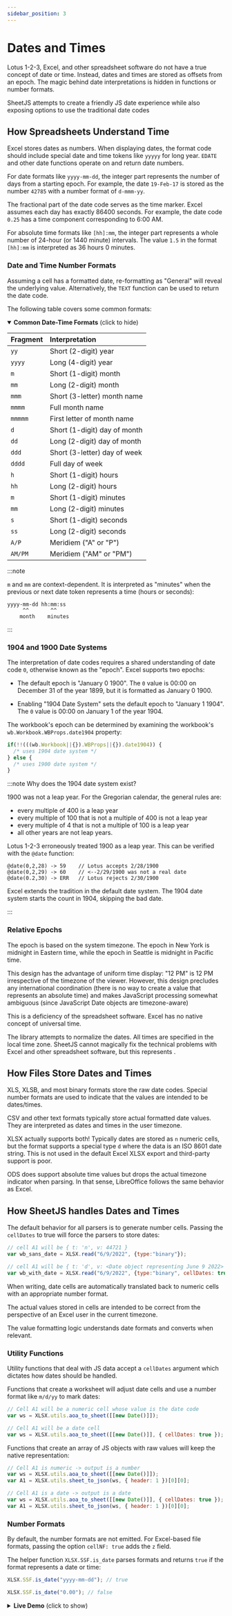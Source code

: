 ```yaml
---
sidebar_position: 3
---
```


# Dates and Times

Lotus 1-2-3, Excel, and other spreadsheet software do not have a true concept
of date or time.  Instead, dates and times are stored as offsets from an epoch.
The magic behind date interpretations is hidden in functions or number formats.

SheetJS attempts to create a friendly JS date experience while also exposing
options to use the traditional date codes


## How Spreadsheets Understand Time

Excel stores dates as numbers.  When displaying dates, the format code should
include special date and time tokens like `yyyyy` for long year. `EDATE` and
other date functions operate on and return date numbers.

For date formats like `yyyy-mm-dd`, the integer part represents the number of
days from a starting epoch.  For example, the date `19-Feb-17` is stored as the
number `42785` with a number format of `d-mmm-yy`.

The fractional part of the date code serves as the time marker.  Excel assumes
each day has exactly 86400 seconds.  For example, the date code `0.25` has a
time component corresponding to 6:00 AM.

For absolute time formats like `[hh]:mm`, the integer part represents a whole
number of 24-hour (or 1440 minute) intervals.  The value `1.5` in the format
`[hh]:mm` is interpreted as 36 hours 0 minutes.

### Date and Time Number Formats

Assuming a cell has a formatted date, re-formatting as "General" will reveal
the underlying value.  Alternatively, the `TEXT` function can be used to return
the date code.

The following table covers some common formats:

<details open><summary><b>Common Date-Time Formats</b> (click to hide)</summary>

| Fragment | Interpretation               |
|:---------|:-----------------------------|
| `yy`     | Short (2-digit) year         |
| `yyyy`   | Long (4-digit) year          |
| `m`      | Short (1-digit) month        |
| `mm`     | Long (2-digit) month         |
| `mmm`    | Short (3-letter) month name  |
| `mmmm`   | Full month name              |
| `mmmmm`  | First letter of month name   |
| `d`      | Short (1-digit) day of month |
| `dd`     | Long (2-digit) day of month  |
| `ddd`    | Short (3-letter) day of week |
| `dddd`   | Full day of week             |
| `h`      | Short (1-digit) hours        |
| `hh`     | Long (2-digit) hours         |
| `m`      | Short (1-digit) minutes      |
| `mm`     | Long (2-digit) minutes       |
| `s`      | Short (1-digit) seconds      |
| `ss`     | Long (2-digit) seconds       |
| `A/P`    | Meridiem ("A" or "P")        |
| `AM/PM`  | Meridiem ("AM" or "PM")      |

:::note

`m` and `mm` are context-dependent.  It is interpreted as "minutes" when the
previous or next date token represents a time (hours or seconds):

```
yyyy-mm-dd hh:mm:ss
     ^^       ^^
    month    minutes
```

:::

</details>

### 1904 and 1900 Date Systems

The interpretation of date codes requires a shared understanding of date code
`0`, otherwise known as the "epoch".  Excel supports two epochs:

- The default epoch is "January 0 1900". The `0` value is 00:00 on December 31
  of the year 1899, but it is formatted as January 0 1900.

- Enabling "1904 Date System" sets the default epoch to "January 1 1904".  The
  `0` value is 00:00 on January 1 of the year 1904.

The workbook's epoch can be determined by examining the workbook's `wb.Workbook.WBProps.date1904` property:

```js
if(!!(((wb.Workbook||{}).WBProps||{}).date1904)) {
  /* uses 1904 date system */
} else {
  /* uses 1900 date system */
}
```

:::note Why does the 1904 date system exist?

1900 was not a leap year.  For the Gregorian calendar, the general rules are:
- every multiple of 400 is a leap year
- every multiple of 100 that is not a multiple of 400 is not a leap year
- every multiple of 4 that is not a multiple of 100 is a leap year
- all other years are not leap years.

Lotus 1-2-3 erroneously treated 1900 as a leap year. This can be verified with
the `@date` function:

```
@date(0,2,28) -> 59    // Lotus accepts 2/28/1900
@date(0,2,29) -> 60    // <--2/29/1900 was not a real date
@date(0.2,30) -> ERR   // Lotus rejects 2/30/1900
```

Excel extends the tradition in the default date system.  The 1904 date system
starts the count in 1904, skipping the bad date.

:::

### Relative Epochs

The epoch is based on the system timezone.  The epoch in New York is midnight
in Eastern time, while the epoch in Seattle is midnight in Pacific time.

This design has the advantage of uniform time display: "12 PM" is 12 PM
irrespective of the timezone of the viewer.  However, this design precludes any
international coordination (there is no way to create a value that represents
an absolute time) and makes JavaScript processing somewhat ambiguous (since
JavaScript Date objects are timezone-aware)

This is a deficiency of the spreadsheet software. Excel has no native concept
of universal time.

The library attempts to normalize the dates.  All times are specified in the
local time zone.  SheetJS cannot magically fix the technical problems with
Excel and other spreadsheet software, but this represents .


## How Files Store Dates and Times

XLS, XLSB, and most binary formats store the raw date codes.  Special number
formats are used to indicate that the values are intended to be dates/times.

CSV and other text formats typically store actual formatted date values.  They
are interpreted as dates and times in the user timezone.

XLSX actually supports both!  Typically dates are stored as `n` numeric cells,
but the format supports a special type `d` where the data is an ISO 8601 date
string. This is not used in the default Excel XLSX export and third-party
support is poor.

ODS does support absolute time values but drops the actual timezone indicator
when parsing.  In that sense, LibreOffice follows the same behavior as Excel.


## How SheetJS handles Dates and Times

The default behavior for all parsers is to generate number cells.  Passing the
`cellDates` to true will force the parsers to store dates:

```js
// cell A1 will be { t: 'n', v: 44721 }
var wb_sans_date = XLSX.read("6/9/2022", {type:"binary"});

// cell A1 will be { t: 'd', v: <Date object representing June 9 2022> }
var wb_with_date = XLSX.read("6/9/2022", {type:"binary", cellDates: true});
```

When writing, date cells are automatically translated back to numeric cells
with an appropriate number format.

The actual values stored in cells are intended to be correct from the
perspective of an Excel user in the current timezone.

The value formatting logic understands date formats and converts when relevant.

### Utility Functions

Utility functions that deal with JS data accept a `cellDates` argument which
dictates how dates should be handled.

Functions that create a worksheet will adjust date cells and use a number
format like `m/d/yy` to mark dates:

```js
// Cell A1 will be a numeric cell whose value is the date code
var ws = XLSX.utils.aoa_to_sheet([[new Date()]]);

// Cell A1 will be a date cell
var ws = XLSX.utils.aoa_to_sheet([[new Date()]], { cellDates: true });
```

Functions that create an array of JS objects with raw values will keep the
native representation:

```js
// Cell A1 is numeric -> output is a number
var ws = XLSX.utils.aoa_to_sheet([[new Date()]]);
var A1 = XLSX.utils.sheet_to_json(ws, { header: 1 })[0][0];

// Cell A1 is a date -> output is a date
var ws = XLSX.utils.aoa_to_sheet([[new Date()]], { cellDates: true });
var A1 = XLSX.utils.sheet_to_json(ws, { header: 1 })[0][0];
```

### Number Formats

By default, the number formats are not emitted.  For Excel-based file formats,
passing the option `cellNF: true` adds the `z` field.

The helper function `XLSX.SSF.is_date` parses formats and returns `true` if the
format represents a date or time:

```js
XLSX.SSF.is_date("yyyy-mm-dd"); // true

XLSX.SSF.is_date("0.00"); // false
```

<details><summary><b>Live Demo</b> (click to show)</summary>

```jsx live
function SSFIsDate() {
  const [format, setFormat] = React.useState("yyyy-mm-dd");
  const cb = React.useCallback((evt) => {
    setFormat(evt.target.value);
  });
  const is_date = XLSX.SSF.is_date(format);
  return (<>
    <div>Format <b>|{format}|</b> is {is_date ? "" : "not"} a date/time</div>
    <input type="text" onChange={cb}/>
  </>)
}
```

</details>
